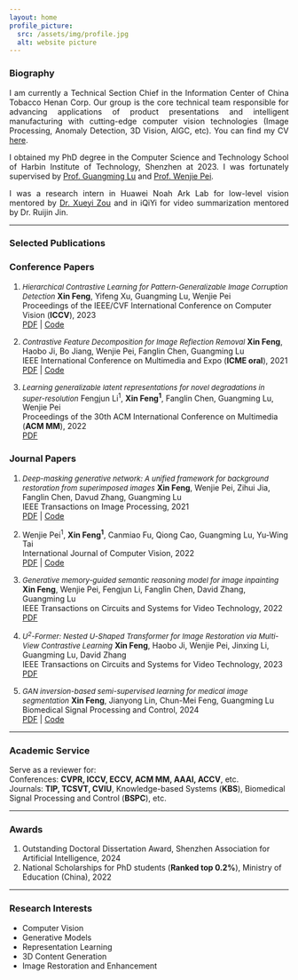 ```yaml
---
layout: home
profile_picture:
  src: /assets/img/profile.jpg
  alt: website picture
---
```


### **Biography**

<p style="text-align:justify;">
I am currently a Technical Section Chief in the Information Center of China Tobacco Henan Corp. Our group is the core technical team responsible for advancing applications of product presentations and intelligent manufacturing with cutting-edge computer vision technologies (Image Processing, Anomaly Detection, 3D Vision, AIGC, etc). You can find my CV <a href="/assets/cv.pdf">here</a>.
</p>

<p style="text-align:justify;">
I obtained my PhD degree in the Computer Science and Technology School of Harbin Institute of Technology, Shenzhen at 2023. I was fortunately supervised by <a href="https://scholar.google.com/citations?user=fhwB7UwAAAAJ&hl=zh-CN">Prof. Guangming Lu</a> and <a href="https://wenjiepei.github.io/">Prof. Wenjie Pei</a>.
</p>

<p style="text-align:justify;">
I was a research intern in Huawei Noah Ark Lab for low-level vision mentored by <a href="https://scholar.google.com.hk/citations?user=0ua28KoAAAAJ&hl=zh-CN">Dr. Xueyi Zou</a> and in iQiYi for video summarization mentored by Dr. Ruijin Jin.
</p>

---

### **Selected Publications**

### Conference Papers
1. <font size="2"><em>Hierarchical Contrastive Learning for Pattern-Generalizable Image Corruption Detection</em></font>
   **Xin Feng**, Yifeng Xu, Guangming Lu, Wenjie Pei <br> 
   Proceedings of the IEEE/CVF International Conference on Computer Vision (**ICCV**), 2023 <br>
   [PDF](https://openaccess.thecvf.com/content/ICCV2023/html/Feng_Hierarchical_Contrastive_Learning_for_Pattern-Generalizable_Image_Corruption_Detection_ICCV_2023_paper.html) | [Code](https://github.com/xyfJASON/HCL)  

2. <font size="2"><em>Contrastive Feature Decomposition for Image Reflection Removal</em></font>
   **Xin Feng**, Haobo Ji, Bo Jiang, Wenjie Pei, Fanglin Chen, Guangming Lu <br> 
   IEEE International Conference on Multimedia and Expo (**ICME oral**), 2021 <br>
   [PDF](https://ieeexplore.ieee.org/abstract/document/9428089) | [Code](https://github.com/funkdub/Contrastive-Feature-Decomposition-for-Image-Reflection-Removal)

3. <font size="2"><em>Learning generalizable latent representations for novel degradations in super-resolution</em></font>
   Fengjun Li<sup>1</sup>, **Xin Feng**<sup>**1**</sup>, Fanglin Chen, Guangming Lu, Wenjie Pei <br> 
   Proceedings of the 30th ACM International Conference on Multimedia (**ACM MM**), 2022 <br>
   [PDF](https://dl.acm.org/doi/10.1145/3503161.3548276)

### Journal Papers
1. <font size="2"><em>Deep-masking generative network: A unified framework for background restoration from superimposed images</em></font>
   **Xin Feng**, Wenjie Pei, Zihui Jia, Fanglin Chen, Davud Zhang, Guangming Lu <br> 
   IEEE Transactions on Image Processing, 2021 <br>
   [PDF](https://ieeexplore.ieee.org/abstract/document/9424463) | [Code](https://github.com/funkdub/DMGN-Deep-Masking-Generative-Network-TIP2021)
   
2. <font size="2"><em></em></font>
   Wenjie Pei<sup>1</sup>, **Xin Feng**<sup>**1**</sup>, Canmiao Fu, Qiong Cao, Guangming Lu, Yu-Wing Tai <br> 
   International Journal of Computer Vision, 2022 <br>
   [PDF](https://link.springer.com/article/10.1007/s11263-022-01648-y) | [Code](https://github.com/F-Frida/NRNM)
   
3. <font size="2"><em>Generative memory-guided semantic reasoning model for image inpainting</em></font>
   **Xin Feng**, Wenjie Pei, Fengjun Li, Fanglin Chen, David Zhang, Guangming Lu <br> 
   IEEE Transactions on Circuits and Systems for Video Technology, 2022 <br>
   [PDF](https://ieeexplore.ieee.org/abstract/document/9813740)
   
4. <font size="2"><em>U<sup>2</sup>-Former: Nested U-Shaped Transformer for Image Restoration via Multi-View Contrastive Learning</em></font>
   **Xin Feng**, Haobo Ji, Wenjie Pei, Jinxing Li, Guangming Lu, David Zhang <br> 
   IEEE Transactions on Circuits and Systems for Video Technology, 2023 <br>
   [PDF](https://ieeexplore.ieee.org/abstract/document/10155416)
   
5. <font size="2"><em>GAN inversion-based semi-supervised learning for medical image segmentation</em></font>
   **Xin Feng**, Jianyong Lin, Chun-Mei Feng, Guangming Lu <br> 
   Biomedical Signal Processing and Control, 2024 <br>
   [PDF](https://www.sciencedirect.com/science/article/abs/pii/S1746809423009692) | [Code](https://github.com/funkdub/InvSSL)

---

### **Academic Service**
Serve as a reviewer for:<br>
  Conferences: **CVPR, ICCV, ECCV, ACM MM, AAAI, ACCV**, etc.<br>
  Journals: **TIP, TCSVT, CVIU**, Knowledge-based Systems (**KBS**), Biomedical Signal Processing and Control (**BSPC**), etc.<br>

---

### **Awards**
1. Outstanding Doctoral Dissertation Award, Shenzhen Association for Artificial Intelligence, 2024 <br>
2. National Scholarships for PhD students (**Ranked top 0.2%**), Ministry of Education (China), 2022

---

### **Research Interests**

- Computer Vision
- Generative Models
- Representation Learning
- 3D Content Generation
- Image Restoration and Enhancement

